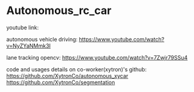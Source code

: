 # Autonomous_rc_car

youtube link:

autonomous vehicle driving:
https://www.youtube.com/watch?v=NyZYaNMmk3I

lane tracking opencv:
https://www.youtube.com/watch?v=7Zwjr79SSu4

code and usages details on co-worker(xytron)'s github:
https://github.com/XytronCo/autonomous_xycar
https://github.com/XytronCo/segmentation
